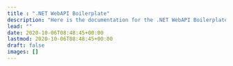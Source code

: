 ```yaml
---
title : ".NET WebAPI Boilerplate"
description: "Here is the documentation for the .NET WebAPI Boilerplate project."
lead: ""
date: 2020-10-06T08:48:45+00:00
lastmod: 2020-10-06T08:48:45+00:00
draft: false
images: []
---
```

